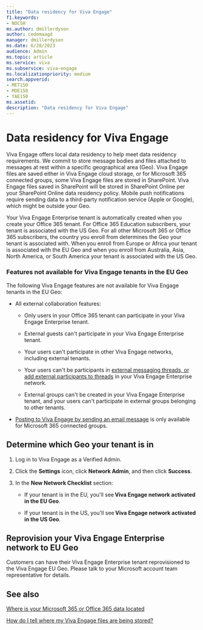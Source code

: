 ```yaml
---
title: "Data residency for Viva Engage"
f1.keywords:
- NOCSH
ms.author: dmillerdyson
author: cedemaagd
manager: dmillerdyson
ms.date: 6/28/2023
audience: Admin
ms.topic: article
ms.service: viva
ms.subservice: viva-engage
ms.localizationpriority: medium
search.appverid:
- MET150
- MOE150
- YAE150
ms.assetid: 
description: "Data residency for Viva Engage"
---
```


# Data residency for Viva Engage
Viva Engage offers local data residency to help meet data residency requirements. We commit to store message bodies and files attached to messages at rest within a specific geographical area (Geo). Viva Engage files are saved either in Viva Engage cloud storage, or for Microsoft 365 connected groups, some Viva Engage files are stored in SharePoint. Viva Engage files saved in SharePoint will be stored in SharePoint Online per your SharePoint Online data residency policy. Mobile push notifications require sending data to a third-party notification service (Apple or Google), which might be outside your Geo.

Your Viva Engage Enterprise tenant is automatically created when you create your Office 365 tenant. For Office 365 Education subscribers, your tenant is associated with the US Geo. For all other Microsoft 365 or Office 365 subscribers, the country you enroll from determines the Geo your tenant is associated with. When you enroll from Europe or Africa your tenant is associated with the EU Geo and when you enroll from Australia, Asia, North America, or South America your tenant is associated with the US Geo.

### Features not available for Viva Engage tenants in the EU Geo

The following Viva Engage features are not available for Viva Engage tenants in the EU Geo:

- All external collaboration features:

    - Only users in your Office 365 tenant can participate in your Viva Engage Enterprise tenant.

    - External guests can't participate in your Viva Engage Enterprise tenant.

    - Your users can't participate in other Viva Engage networks, including external tenants.

    - Your users can't be participants in [external messaging threads, or add external participants to threads](../work-with-external-users/external-messaging-faq.md) in your Viva Engage Enterprise network.

    - External groups can't be created in your Viva Engage Enterprise tenant, and your users can't participate in external groups belonging to other tenants.

- [Posting to Viva Engage by sending an email message](https://support.office.com/article/058d1bc1-3492-47c5-bde2-29ea294acdb6) is only available for Microsoft 365 connected groups.


<a name="geodata"></a>

##  Determine which Geo your tenant is in

1. Log in to Viva Engage as a Verified Admin.

2. Click the **Settings** icon, click **Network Admin**, and then click **Success**. 

3. In the **New Network Checklist** section: 

    - If your tenant is in the EU, you'll see **Viva Engage network activated in the EU Geo**.

    - If your tenant is in the US, you'll see **Viva Engage network activated in the US Geo**.

##  Reprovision your Viva Engage Enterprise network to EU Geo
Customers can have their Viva Engage Enterprise tenant reprovisioned to the Viva Engage EU Geo. Please talk to your Microsoft account team representative for details.

## See also

[Where is your Microsoft 365 or Office 365 data located](/microsoft-365/enterprise/o365-data-locations)

[How do I tell where my Viva Engage files are being stored?](https://support.office.com/article/how-do-i-tell-where-my-yammer-files-are-being-stored-fadfdefa-e00d-40b6-94cb-a9ddb171a443)
